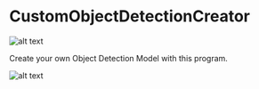 # CustomObjectDetectionCreator
![alt text](https://i.ibb.co/3vSpds9/cod.png)

Create your own Object Detection Model with this program.

![alt text](https://i.ibb.co/WcwMK3d/codmenu.png)
